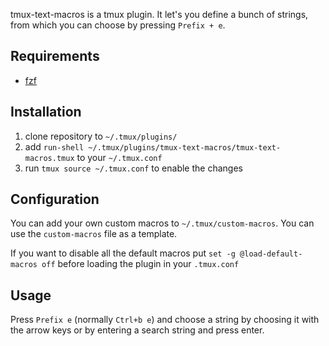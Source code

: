 tmux-text-macros is a tmux plugin. It let's you define a bunch of strings, from which you can choose by pressing `Prefix + e`.

## Requirements

* [fzf](https://github.com/junegunn/fzf)

## Installation

1. clone repository to `~/.tmux/plugins/`
2. add `run-shell ~/.tmux/plugins/tmux-text-macros/tmux-text-macros.tmux` to your `~/.tmux.conf`
3. run `tmux source ~/.tmux.conf` to enable the changes

## Configuration

You can add your own custom macros to `~/.tmux/custom-macros`. You can use the `custom-macros` file as a template.

If you want to disable all the default macros put `set -g @load-default-macros off` before loading the plugin in your `.tmux.conf`

## Usage

Press `Prefix e` (normally `Ctrl+b e`) and choose a string by choosing it with the arrow keys or by entering a search string and press enter.
